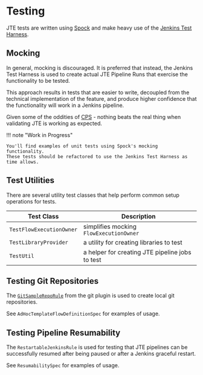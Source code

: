 # Testing

JTE tests are written using [Spock](https://spockframework.org/spock/docs/2.1/index.html) and make heavy use of the [Jenkins Test Harness](https://github.com/jenkinsci/jenkins-test-harness).

## Mocking

In general, mocking is discouraged.
It is preferred that instead, the Jenkins Test Harness is used to create actual JTE Pipeline Runs that exercise the functionality to be tested.

This approach results in tests that are easier to write, decoupled from the technical implementation of the feature, and produce higher confidence that the functionality will work in a Jenkins pipeline.

Given some of the oddities of [CPS](https://github.com/jenkinsci/workflow-cps-plugin#technical-design) - nothing beats the real thing when validating JTE is working as expected.

!!! note "Work in Progress"

    You'll find examples of unit tests using Spock's mocking functionality.
    These tests should be refactored to use the Jenkins Test Harness as time allows.

## Test Utilities

There are several utility test classes that help perform common setup operations for tests.

| Test Class               | Description                                     |
|--------------------------|-------------------------------------------------|
| `TestFlowExecutionOwner` | simplifies mocking `FlowExecutionOwner`         |
| `TestLibraryProvider`    | a utility for creating libraries to test        |
| `TestUtil`               | a helper for creating JTE pipeline jobs to test |

## Testing Git Repositories

The [`GitSampleRepoRule`](https://github.com/jenkinsci/git-plugin/blob/master/src/test/java/jenkins/plugins/git/GitSampleRepoRule.java) from the git plugin is used to create local git repositories.

See `AdHocTemplateFlowDefinitionSpec` for examples of usage.

## Testing Pipeline Resumability

The `RestartableJenkinsRule` is used for testing that JTE pipelines can be successfully resumed after being paused or after a Jenkins graceful restart.

See `ResumabilitySpec` for examples of usage.

